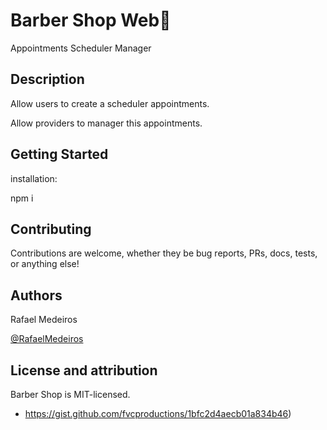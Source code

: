 # Barber Shop Web:barber:

Appointments Scheduler Manager

## Description

Allow users to create a scheduler appointments.

Allow providers to manager this appointments.

## Getting Started

installation:

npm i

## Contributing

Contributions are welcome, whether they be bug reports, PRs, docs, tests, or anything else!

## Authors

Rafael Medeiros

[@RafaelMedeiros](https://www.linkedin.com/in/rmedeiros2/)

## License and attribution

Barber Shop is MIT-licensed.

- https://gist.github.com/fvcproductions/1bfc2d4aecb01a834b46)

```

```
